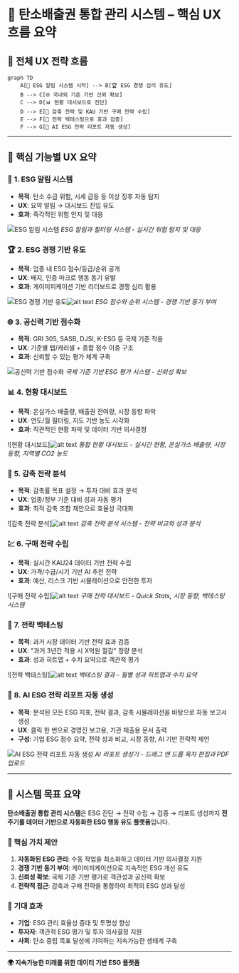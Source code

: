 # 🌿 탄소배출권 통합 관리 시스템 – 핵심 UX 흐름 요약

## 📢 전체 UX 전략 흐름

```mermaid
graph TD
    A[📢 ESG 알림 시스템 시작] --> B[🏆 ESG 경쟁 심리 유도]
    B --> C[🌐 국내외 기준 기반 신뢰 확보]
    C --> D[📊 현황 대시보드로 진단]
    D --> E[🧠 감축 전략 및 KAU 기반 구매 전략 수립]
    E --> F[🔁 전략 백테스팅으로 효과 검증]
    F --> G[📄 AI ESG 전략 리포트 자동 생성]
```

---

## 🎯 핵심 기능별 UX 요약

### 🔔 **1. ESG 알림 시스템**

- **목적**: 탄소 수급 위험, 시세 급등 등 이상 징후 자동 탐지
- **UX**: 요약 알림 → 대시보드 진입 유도
- **효과**: 즉각적인 위험 인지 및 대응

![ESG 알림 시스템](./image/ESG/스크린샷%202025-07-12%20210207.png)
_ESG 알림과 필터링 시스템 - 실시간 위험 탐지 및 대응_

### 🏆 **2. ESG 경쟁 기반 유도**

- **목적**: 업종 내 ESG 점수/등급/순위 공개
- **UX**: 배지, 인증 마크로 행동 동기 유발
- **효과**: 게이미피케이션 기반 리더보드로 경쟁 심리 활용

![ESG 경쟁 기반 유도](<./image/ESG/localhost_3000_ (3).png>)![alt text](<image/ESG/localhost_3000_ (5).png>)
_ESG 점수와 순위 시스템 - 경쟁 기반 동기 부여_

### 🌐 **3. 공신력 기반 점수화**

- **목적**: GRI 305, SASB, DJSI, K-ESG 등 국제 기준 적용
- **UX**: 기준별 탭/캐러셀 + 종합 점수 이중 구조
- **효과**: 신뢰할 수 있는 평가 체계 구축

![공신력 기반 점수화](<./image/ESG/localhost_3000_ (1).png>)
_국제 기준 기반 ESG 평가 시스템 - 신뢰성 확보_

### 📊 **4. 현황 대시보드**

- **목적**: 온실가스 배출량, 배출권 잔여량, 시장 동향 파악
- **UX**: 연도/월 필터링, 지도 기반 농도 시각화
- **효과**: 직관적인 현황 파악 및 데이터 기반 의사결정

![현황 대시보드]![alt text](image/대시보드/탄소배출권-통합-관리-시스템-07-12-2025_07_06_PM.png)
_통합 현황 대시보드 - 실시간 현황, 온실가스 배출량, 시장 동향, 지역별 CO2 농도_

### 🧠 **5. 감축 전략 분석**

- **목적**: 감축률 목표 설정 → 투자 대비 효과 분석
- **UX**: 업종/정부 기준 대비 성과 자동 평가
- **효과**: 최적 감축 조합 제안으로 효율성 극대화

![감축 전략 분석]![alt text](image/감축전략/탄소배출권-통합-관리-시스템-07-13-2025_07_51_PM.png)
_감축 전략 분석 시스템 - 전략 비교와 성과 분석_

### 💹 **6. 구매 전략 수립**

- **목적**: 실시간 KAU24 데이터 기반 전략 수립
- **UX**: 가격/수급/시기 기반 AI 추천 전략
- **효과**: 예산, 리스크 기반 시뮬레이션으로 안전한 투자

![구매 전략 수립]![alt text](<image/구매전략/localhost_3000_strategy (1).png>)
_구매 전략 대시보드 - Quick Stats, 시장 동향, 백테스팅 시스템_

### 🔁 **7. 전략 백테스팅**

- **목적**: 과거 시장 데이터 기반 전략 효과 검증
- **UX**: "과거 3년간 적용 시 X억원 절감" 정량 분석
- **효과**: 성과 히트맵 + 수치 요약으로 객관적 평가

![전략 백테스팅]![alt text](<image/구매전략/localhost_3000_strategy (3).png>)
_백테스팅 결과 - 월별 성과 히트맵과 수치 요약_

### 📄 **8. AI ESG 전략 리포트 자동 생성**

- **목적**: 분석된 모든 ESG 지표, 전략 결과, 감축 시뮬레이션을 바탕으로 자동 보고서 생성
- **UX**: 클릭 한 번으로 경영진 보고용, 기관 제출용 문서 출력
- **구성**: 기업 ESG 점수 요약, 전략 성과 비교, 시장 동향, AI 기반 전략적 제언

![AI ESG 전략 리포트 자동 생성](./image/리포트/탄소배출권-통합-관리-시스템-07-12-2025_05_40_PM.png)
_AI 리포트 생성기 - 드래그 앤 드롭 목차 편집과 PDF 업로드_

---

## 🎯 시스템 목표 요약

**탄소배출권 통합 관리 시스템**은 ESG 진단 → 전략 수립 → 검증 → 리포트 생성까지 **전 주기를 데이터 기반으로 자동화한 ESG 행동 유도 플랫폼**입니다.

### 📌 핵심 가치 제안

1. **자동화된 ESG 관리**: 수동 작업을 최소화하고 데이터 기반 의사결정 지원
2. **경쟁 기반 동기 부여**: 게이미피케이션으로 지속적인 ESG 개선 유도
3. **신뢰성 확보**: 국제 기준 기반 평가로 객관성과 공신력 확보
4. **전략적 접근**: 감축과 구매 전략을 통합하여 최적의 ESG 성과 달성

### 🚀 기대 효과

- **기업**: ESG 관리 효율성 증대 및 투명성 향상
- **투자자**: 객관적 ESG 평가 및 투자 의사결정 지원
- **사회**: 탄소 중립 목표 달성에 기여하는 지속가능한 생태계 구축

---

**🌍 지속가능한 미래를 위한 데이터 기반 ESG 플랫폼**
